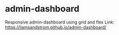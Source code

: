 # admin-dashboard

Responsive admin-dashboard using grid and flex
Link: https://liamsandstrom.github.io/admin-dashboard/